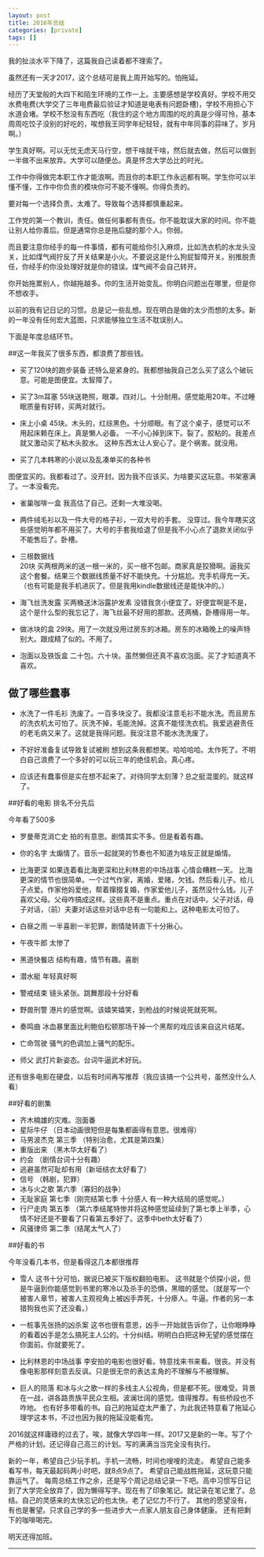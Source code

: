 ```yaml
---
layout: post
title: 2016年总结
categories: [private]
tags: []
---
```




<!-- more -->



 我的扯淡水平下降了，这篇我自己读着都不理索了。


 虽然还有一天才2017，这个总结可是我上周开始写的。怕拖延。


 经历了天堂般的大四下和陌生环境的工作一上。主要感想是学校真好。学校不用交水费电费(大学交了三年电费最后验证才知道是电表有问题卧槽)，学校不用担心下水道会堵。学校不愁没有东西吃（我住的这个地方周围的吃的真是少得可怜，基本周周吃饺子没别的好吃的，唉想我王同学年纪轻轻，就有中年同事的蒜味了。岁月啊。）


 学生真好啊。可以无忧无虑天马行空，想干啥就干啥，然后就去做，然后可以做到一半做不出来放弃。大学可以随便怂。真是怀念大学怂比的时光。


 工作中你得做完本职工作才能浪啊。而且你的本职工作永远都有啊。学生你可以半懂不懂，工作中你负责的模块你可不能不懂啊。你得负责的。


 要对每一个选择负责。太难了。导致每个选择都慎重起来。


 工作党的第一个教训，责任。做任何事都有责任。你不能耽误大家的时间。你不能让别人给你善后。但是通常你总是拖后腿的那个人。你弱。


 而且要注意你经手的每一件事情，都有可能给你引入麻烦，比如洗衣机的水龙头没关，比如煤气阀拧反了开关结果是小火。不要说这是什么狗屁智障开关。别推脱责任，你经手的你没处理好就是你的错误。煤气阀不会自己转开。


 你开始拖累别人，你越拖越多。你的生活开始变乱。你明白问题出在哪里，但是你不想收手。



 以前的我有记日记的习惯。总是记一些乱想。现在明白是做的太少而想的太多。新的一年没有任何宏大蓝图，只求能够独立生活不耽误别人。

 下面是年度总结环节。

##这一年我买了很多东西，都浪费了那些钱。

- 买了120块的跑步装备
还特么是紧身的。我都想抽我自己怎么买了这么个破玩意。可能是图便宜。太智障了。

- 买了3m耳塞
55块送艳照，眼罩。四对儿。十分耐用。感觉能用20年。不过睡眠质量有好转，买两对就行。

-  床上小桌
45块。木头的，红综黑色。十分顺眼。有了这个桌子，感觉可以不用起床赖在床上。真是懒人必备。
一不小心掉到床下。裂了。胶粘的。我差点就又激动买了粘木头胶水。
这种东西太让人安心了。是个祸害。就没用。

-  买了几本韩寒的小说以及乱凑单买的各种书

图便宜买的。我都看过了。没开封。因为我不应该买。为啥要买这玩意。书架塞满了。一本没看完。
-   雀巢咖啡一盒
我高估了自己。还剩一大堆没喝。

-  两件绒毛衫以及一件大号的格子衫，一双大号的手套。
没穿过。我今年瞎买这些感觉明年都不用买了。大号的手套我给退了但是我不小心点了退款关闭似乎不能售后了。卧槽。

-  三根数据线     
20块 买两根两米的送一根一米的，买一根不包邮。商家真是狡猾啊。逼我买这个套餐。结果三个数据线质量不好不能快充。十分尴尬。充手机得充一天。（也有可能是我手机进灰了。但是我用kindle数据线还是能快冲的。）

-  海飞丝洗发露
买两桶送沐浴露护发素 没错我贪小便宜了。好便宜啊是不是，这个是什么型的我忘记了，海飞丝最不好用的那款。还两桶，卧槽得用一年。

-  做冰块的盒
29块。用了一次就没用过房东的冰箱。房东的冰箱晚上的噪声特别大。跟成精了似的。不用了。

- 泡面以及铁饭盒
二十包。六十块。虽然懒但还真不喜欢泡面。买了才知道真不喜欢。

## 做了哪些蠢事

- 水洗了一件毛衫
洗废了。一百多块没了。我都没注意毛衫不能水洗。而且房东的洗衣机太可怕了。灰洗不掉，毛能洗掉。这真不能怪洗衣机。我爱逃避责任的老毛病又来了。这就是我得问题。我没注意不能水洗洗废了。

- 不好好准备复试导致复试被刷
想到这条我都想笑。哈哈哈哈。太作死了。不明白自己浪费了一个多好的可以玩三年的绝佳机会。真心疼。

- 应该还有蠢事但是实在想不起来了。对待同学太刻薄？总之挺混蛋的。就这样了。


##好看的电影 排名不分先后

今年看了500多

- 罗曼蒂克消亡史 
拍的有意思。剧情其实不多。但是看着有趣。

- 你的名字
太煽情了。音乐一起就哭的节奏也不知道为啥反正就是煽情。

- 比海更深
如果连着看比海更深和比利林恩的中场战事 心情会糟糕一天。
比海更深的情节也很简单。一个过气作家，离婚，爱赌，欠钱。然后看儿子。给儿子点爱。作家他妈爱他，帮着撺掇复婚，作家爱他儿子，虽然没什么钱。儿子喜欢父母。父母咋搞成这样。这些真不是重点。重点在对话中。父子对话，母子对话，（前）夫妻对话这些对话中总有一句能和上。这种电影太可怕了。

- 白昼之雨
一半喜剧一半犯罪，剧情陡转直下十分揪心。

- 午夜牛郎
     太惨了

- 黑道快餐店
     结构有趣，情节有趣。喜剧

- 潜水艇
     年轻真好啊

- 警戒结束
     镜头紧张。跳舞那段十分好看

- 野兽刑警
     港片的感觉啊。该嬉笑嬉笑，到枪战的时候说死就死啊。

- 奏鸣曲
     冰血暴里面比利鲍伯松顿那场干掉一个黑帮的戏应该来自这片结尾。

- 亡命驾驶
     骚气的色调加上骚气的配乐。

- 师父
     武打片新姿态。台词牛逼武术好玩。

还有很多电影在硬盘，以后有时间再写推荐（我应该搞一个公共号，虽然没什么人看）
     

##好看的剧集

- 齐木楠雄的灾难。泡面番
- 星际牛仔 （日本动画很短但是每集都画得有意思。很难得）
- 马男波杰克 第三季 （特别治愈，尤其是第四集）
- 重版出来 （黑木华太好看了）
- 约会     （剧情台词十分有趣）
- 逃避虽然可耻却有用（新垣结衣太好看了）
- 信号 （韩剧，犯罪）
- 冰与火之歌 第六季（寡妇的战争）
- 无耻家庭 第七季（刚完结第七季 十分感人 有一种大结局的感觉呢。）
- 行尸走肉 第五季 （第六季结尾特惨并将这种感觉延续到了第七季上半季，心情不好还是不要看了只看第五季好了。这季中beth太好看了）
- 风骚律师 第二季（结尾太气人了）

##好看的书

今年没看几本书，但是看得这几本都很推荐
- 雪人
这书十分可怕，据说已被买下版权翻拍电影。
这书就是个侦探小说，但是牛逼到你能感觉到书里的寒冷以及杀手的恐惧，黑暗的感觉。（就是写一个被害人章节，被害人主观视角上被凶手弄死，十分瘆人。牛逼。作者的另一本猎狗我也买了还没看。）

- 一桩事先张扬的凶杀案
这书也很有意思，凶手一开始就告诉你了，让你眼睁睁的看着凶手是怎么搞死主人公的。十分纠结。明明白白把这种无望的感觉摆在你面前。你就要死了。

- 比利林恩的中场战事
李安拍的电影也很好看。特意找来书来看。很丧。并没有像电影那样刻意去反讽。只是很无奈的表达主角的不理解与不被理解。

- 巨人的陨落
和冰与火之歌一样的多线主人公视角，但是都不死。很难受。背景在一战，讲各路贵族平民众生相。波澜壮阔的感觉。值得推荐。有些桥段也不咋地。
也有好多带看的书。自己的拖延症太严重了，为此我还特意看了拖延心理学这本书，不过也因为我的拖延没能看完。
   

2016就这样庸碌的过去了。唉，就像大学四年一样。2017又是新的一年。写了个严格的计划。还记得自己高三的计划。写的满满当当完全没有执行。

新的一年，希望自己少玩手机。手机一流畅，时间也嗖嗖的流走。
希望自己能多看写书，每天最起码两小时吧，就8点9点了。
希望自己能战胜拖延，这玩意只能靠运气了。
每周总结工作之余，还是写个周记总结记录一下吧。高中习惯写日记到了大学完全放弃了，因为懒得写字。现在有了印象笔记。就记录在笔记里了。总结。自己的灵感来的太快忘记的也太快。老了记忆力不行了。
其他的愿望没有，有也是奢望。只求自己学的多一些进步大一点家人朋友自己身体健康。
还有把剩下的咖啡喝完。

明天还得加班。

---



